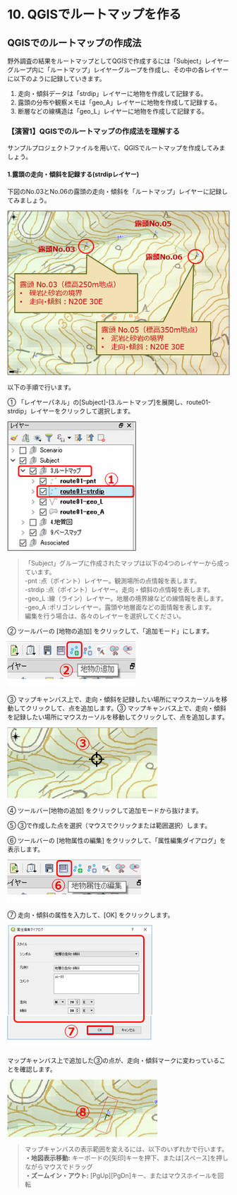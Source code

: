 # 10. QGISでルートマップを作る

## QGISでのルートマップの作成法

野外調査の結果をルートマップとしてQGISで作成するには「Subject」レイヤーグループ内に「ルートマップ」レイヤーグループを作成し、その中の各レイヤーに以下のように記録していきます。

1. 走向・傾斜データは「strdip」レイヤーに地物を作成して記録する。  
2. 露頭の分布や観察メモは「geo\_A」レイヤーに地物を作成して記録する。  
3. 断層などの線構造は「geo\_L」レイヤーに地物を作成して記録する。  

### 【演習1】QGISでのルートマップの作成法を理解する

サンプルプロジェクトファイルを用いて、QGISでルートマップを作成してみましょう。

#### 1.露頭の走向・傾斜を記録する(strdipレイヤー)

下図のNo.03とNo.06の露頭の走向・傾斜を「ルートマップ」レイヤーに記録してみましょう。

![](./img/chapter10-01.png)

以下の手順で行います。

① 「レイヤーパネル」の\[Subject\]-\[3.ルートマップ\]を展開し、route01-strdip」レイヤーをクリックして選択します。

![](./img/chapter10-02.png)

> 「Subject」グループに作成されたマップは以下の4つのレイヤーから成っています。  
> -pnt :点（ポイント）レイヤー。観測場所の点情報を表します。  
> -strdip :点（ポイント）レイヤー。走向・傾斜の点情報を表します。  
> -geo\_L :線（ライン）レイヤー。地層の境界線などの線情報を表します。  
> -geo\_A :ポリゴンレイヤー。露頭や地層面などの面情報を表します。  
> 編集を行う場合は、各々のレイヤーを選択してください。

② ツールバーの \[地物の追加\] をクリックして、「追加モード」にします。

![](./img/chapter10-03.png)  

③ マップキャンバス上で、走向・傾斜を記録したい場所にマウスカーソルを移動してクリックして、点を追加します。③ マップキャンバス上で、走向・傾斜を記録したい場所にマウスカーソルを移動してクリックして、点を追加します。

![](./img/chapter10-04.png)  

④ ツールバー[地物の追加] をクリックして追加モードから抜けます。  



⑤ ③で作成した点を選択（マウスでクリックまたは範囲選択）します。  



⑥ ツールバーの [地物属性の編集] をクリックして、「属性編集ダイアログ」を表示します。  

![](./img/chapter10-05.png)  


⑦ 走向・傾斜の属性を入力して、[OK] をクリックします。  

![](./img/chapter10-06.png)  


マップキャンバス上で追加した③の点が、走向・傾斜マークに変わっていることを確認します。  

![](./img/chapter10-07.png)  


> マップキャンバスの表示範囲を変えるには、以下のいずれかで行います。  
> <b>・地図表示移動:</b> キーボードの[矢印]キーを押下、または[スペース]を押しながらマウスでドラッグ  
> <b>・ズームイン・アウト:</b> [PgUp][PgDn]キー、またはマウスホイールを回転  
